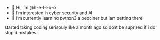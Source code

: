 - 👋 Hi, I’m @h-e-l-l-o-o
- 👀 I’m interested in cyber security and AI
- 🌱 I’m currently learning python3 a begginer but iam getting there

started taking coding serisouly like a month ago so dont be suprised if i do stupid mistakes
